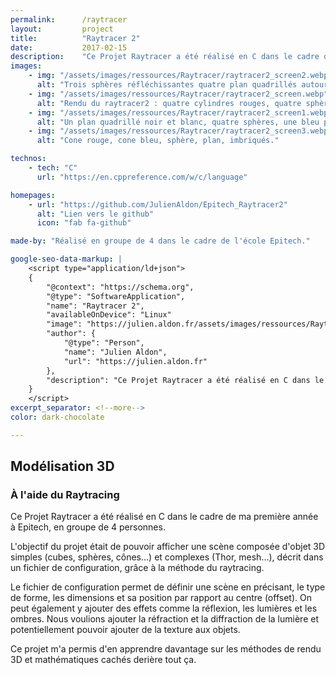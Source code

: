 ```yaml
---
permalink:      /raytracer
layout:         project
title:          "Raytracer 2"
date:           2017-02-15
description:    "Ce Projet Raytracer a été réalisé en C dans le cadre de ma première année à Epitech, en groupe de 4 personnes. L'objectif du projet était de pouvoir afficher une scène composée d'objet 3D simples (cubes, sphères, cônes...) et complexes (Thor, mesh...), décrit dans un fichier de configuration, grâce à la méthode du raytracing."
images:
    - img: "/assets/images/ressources/Raytracer/raytracer2_screen2.webp"
      alt: "Trois sphères réfléchissantes quatre plan quadrillés autours formant une boite."
    - img: "/assets/images/ressources/Raytracer/raytracer2_screen.webp"
      alt: "Rendu du raytracer2 : quatre cylindres rouges, quatre sphères réfléchissantes, deux plans quadrillés."
    - img: "/assets/images/ressources/Raytracer/raytracer2_screen1.webp"
      alt: "Un plan quadrillé noir et blanc, quatre sphères, une bleu peu réfléchissante, une verte peu réfléchissante, une rouge moyennement  réfléchissante, enfin une completement réfléchissante."
    - img: "/assets/images/ressources/Raytracer/raytracer2_screen3.webp"
      alt: "Cone rouge, cone bleu, sphère, plan, imbriqués."

technos:
    - tech: "C"
      url: "https://en.cppreference.com/w/c/language"

homepages:
    - url: "https://github.com/JulienAldon/Epitech_Raytracer2"
      alt: "Lien vers le github"
      icon: "fab fa-github"

made-by: "Réalisé en groupe de 4 dans le cadre de l'école Epitech."

google-seo-data-markup: |
    <script type="application/ld+json">
    {
        "@context": "https://schema.org",
        "@type": "SoftwareApplication",
        "name": "Raytracer 2",
        "availableOnDevice": "Linux"
        "image": "https://julien.aldon.fr/assets/images/ressources/Raytracer/raytracer2_screen.webp",
        "author": {
            "@type": "Person",
            "name": "Julien Aldon",
            "url": "https://julien.aldon.fr"
        },
        "description": "Ce Projet Raytracer a été réalisé en C dans le cadre de ma première année à Epitech, en groupe de 4 personnes. L'objectif du projet était de pouvoir afficher une scène composée d'objet 3D simples (cubes, sphères, cônes...) et complexes (Thor, mesh...), décrit dans un fichier de configuration, grâce à la méthode du raytracing."
    }
    </script>
excerpt_separator: <!--more-->
color: dark-chocolate

---
```

## Modélisation 3D 
### À l'aide du Raytracing
Ce Projet Raytracer a été réalisé en C dans le cadre de ma première année à Epitech, en groupe de 4 personnes.
<!--more-->
L'objectif du projet était de pouvoir afficher une scène composée d'objet 3D simples (cubes, sphères, cônes...) et complexes (Thor, mesh...), décrit dans un fichier de configuration, grâce à la méthode du raytracing. 

Le fichier de configuration permet de définir une scène en précisant, le type de forme, les dimensions et sa position par rapport au centre (offset). On peut également y ajouter des effets comme la réflexion, les lumières et les ombres. Nous voulions ajouter la réfraction et la diffraction de la lumière et potentiellement pouvoir ajouter de la texture aux objets.

Ce projet m'a permis d'en apprendre davantage sur les méthodes de rendu 3D et mathématiques cachés derière tout ça.